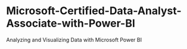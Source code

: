# Microsoft-Certified-Data-Analyst-Associate-with-Power-BI
Analyzing and Visualizing Data with Microsoft Power BI
